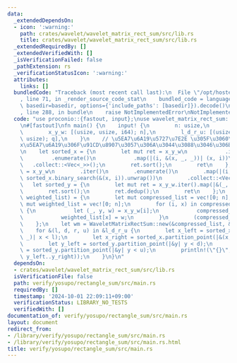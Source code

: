 ```yaml
---
data:
  _extendedDependsOn:
  - icon: ':warning:'
    path: crates/wavelet/wavelet_matrix_rect_sum/src/lib.rs
    title: crates/wavelet/wavelet_matrix_rect_sum/src/lib.rs
  _extendedRequiredBy: []
  _extendedVerifiedWith: []
  _isVerificationFailed: false
  _pathExtension: rs
  _verificationStatusIcon: ':warning:'
  attributes:
    links: []
  bundledCode: "Traceback (most recent call last):\n  File \"/opt/hostedtoolcache/Python/3.10.15/x64/lib/python3.10/site-packages/onlinejudge_verify/documentation/build.py\"\
    , line 71, in _render_source_code_stat\n    bundled_code = language.bundle(stat.path,\
    \ basedir=basedir, options={'include_paths': [basedir]}).decode()\n  File \"/opt/hostedtoolcache/Python/3.10.15/x64/lib/python3.10/site-packages/onlinejudge_verify/languages/rust.py\"\
    , line 288, in bundle\n    raise NotImplementedError\nNotImplementedError\n"
  code: "use proconio::{fastout, input};\nuse wavelet_matrix_rect_sum::WaveletMatrixRectSum;\n\
    \n#[fastout]\nfn main() {\n    input! {\n        n: usize,\n        q: usize,\n\
    \        x_y_w: [(usize, usize, i64); n],\n        l_d_r_u: [(usize, usize, usize,\
    \ usize); q],\n    }\n    // \u5EA7\u6A19\u5727\u7E2E \u305F\u3060\u3057\u3001\
    x\u5EA7\u6A19\u306F\u91CD\u8907\u3057\u306A\u3044\u3088\u3046\u306B\u3059\u308B\
    \n    let sorted_x = {\n        let mut ret = x_y_w\n            .iter()\n   \
    \         .enumerate()\n            .map(|(i, &(x, _, _))| (x, i))\n         \
    \   .collect::<Vec<_>>();\n        ret.sort();\n        ret\n    };\n    let compressed_x\
    \ = x_y_w\n        .iter()\n        .enumerate()\n        .map(|(i, &(x, _, _))|\
    \ sorted_x.binary_search(&(x, i)).unwrap())\n        .collect::<Vec<_>>();\n \
    \   let sorted_y = {\n        let mut ret = x_y_w.iter().map(|&(_, y, _)| y).collect::<Vec<_>>();\n\
    \        ret.sort();\n        ret.dedup();\n        ret\n    };\n    let (compressed_list,\
    \ weighted_list) = {\n        let mut compressed_list = vec![0; n];\n        let\
    \ mut weighted_list = vec![0; n];\n        for (i, x) in compressed_x.into_iter().enumerate()\
    \ {\n            let (_, y, w) = x_y_w[i];\n            compressed_list[x] = sorted_y.binary_search(&y).unwrap();\n\
    \            weighted_list[x] = w;\n        }\n        (compressed_list, weighted_list)\n\
    \    };\n    let wm = WaveletMatrixRectSum::new(&compressed_list, &weighted_list);\n\
    \    for &(l, d, r, u) in &l_d_r_u {\n        let x_left = sorted_x.partition_point(|&(x,\
    \ _)| x < l);\n        let x_right = sorted_x.partition_point(|&(x, _)| x < r);\n\
    \        let y_left = sorted_y.partition_point(|&y| y < d);\n        let y_right\
    \ = sorted_y.partition_point(|&y| y < u);\n        println!(\"{}\", wm.rect_sum(x_left..x_right,\
    \ y_left..y_right));\n    }\n}\n"
  dependsOn:
  - crates/wavelet/wavelet_matrix_rect_sum/src/lib.rs
  isVerificationFile: false
  path: verify/yosupo/rectangle_sum/src/main.rs
  requiredBy: []
  timestamp: '2024-10-01 22:09:11+09:00'
  verificationStatus: LIBRARY_NO_TESTS
  verifiedWith: []
documentation_of: verify/yosupo/rectangle_sum/src/main.rs
layout: document
redirect_from:
- /library/verify/yosupo/rectangle_sum/src/main.rs
- /library/verify/yosupo/rectangle_sum/src/main.rs.html
title: verify/yosupo/rectangle_sum/src/main.rs
---
```

